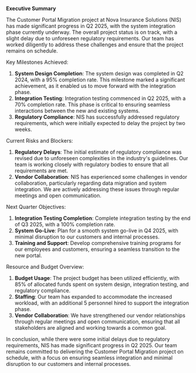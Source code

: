 **Executive Summary**

The Customer Portal Migration project at Nova Insurance Solutions (NIS) has made significant progress in Q2 2025, with the system integration phase currently underway. The overall project status is on track, with a slight delay due to unforeseen regulatory requirements. Our team has worked diligently to address these challenges and ensure that the project remains on schedule.

Key Milestones Achieved:

1. **System Design Completion**: The system design was completed in Q2 2024, with a 95% completion rate. This milestone marked a significant achievement, as it enabled us to move forward with the integration phase.
2. **Integration Testing**: Integration testing commenced in Q2 2025, with a 70% completion rate. This phase is critical to ensuring seamless interactions between the new and existing systems.
3. **Regulatory Compliance**: NIS has successfully addressed regulatory requirements, which were initially expected to delay the project by two weeks.

Current Risks and Blockers:

1. **Regulatory Delays**: The initial estimate of regulatory compliance was revised due to unforeseen complexities in the industry's guidelines. Our team is working closely with regulatory bodies to ensure that all requirements are met.
2. **Vendor Collaboration**: NIS has experienced some challenges in vendor collaboration, particularly regarding data migration and system integration. We are actively addressing these issues through regular meetings and open communication.

Next Quarter Objectives:

1. **Integration Testing Completion**: Complete integration testing by the end of Q3 2025, with a 100% completion rate.
2. **System Go-Live**: Plan for a smooth system go-live in Q4 2025, with minimal disruption to our customers and internal processes.
3. **Training and Support**: Develop comprehensive training programs for our employees and customers, ensuring a seamless transition to the new portal.

Resource and Budget Overview:

1. **Budget Usage**: The project budget has been utilized efficiently, with 85% of allocated funds spent on system design, integration testing, and regulatory compliance.
2. **Staffing**: Our team has expanded to accommodate the increased workload, with an additional 5 personnel hired to support the integration phase.
3. **Vendor Collaboration**: We have strengthened our vendor relationships through regular meetings and open communication, ensuring that all stakeholders are aligned and working towards a common goal.

In conclusion, while there were some initial delays due to regulatory requirements, NIS has made significant progress in Q2 2025. Our team remains committed to delivering the Customer Portal Migration project on schedule, with a focus on ensuring seamless integration and minimal disruption to our customers and internal processes.
